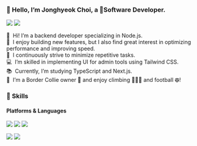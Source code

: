 ### 🤞 Hello, I’m Jonghyeok Choi, a Software Developer.
<p>
  <a href="mailto:jonghyeok.c.swe@gmail.com" target="_blank"><img src="https://img.shields.io/badge/whdgurtpqms@gmail.com-EA4335?style=flat-square&logo=Gmail&logoColor=white"/></a>
</a>
  <a href="https://linkedin.com/in/jonghyeok-choi" target="_blank"><img src="https://img.shields.io/badge/LinkedIn-0A66C2?style=flat-square&logo=LinkedIn&logoColor=white"/></a>
</p>

<p>
<!--   👋&nbsp; 안녕하세요. 저는 <b>Nodejs 백엔드 개발자</b>입니다. <br/>
  🥸&nbsp; 기능 구현의 재미도 크지만, 성능 강화와 속도 개선에 관한 작업도 매우 흥미롭게 진행하고 있습니다. <br/>
  🔄&nbsp; 저는 반복되는 작업을 최소화하기 위해 지속적으로 노력하고 있습니다. <br/>
  💻&nbsp; TailwindCss를 활용하여 관리자 도구의 UI를 구현하는 데 필요한 능력을 갖추고 있습니다. <br/>
  📚&nbsp; Typescript, NextJS 스킬을 공부하고있어요. <br/>
  🌱&nbsp; 보더콜리 견주 🐶, 클라이밍 🧗🏼‍♀️, 풋살 ⚽︎ 좋아합니다!<br/> -->

  👋&nbsp;  Hi! I’m a backend developer specializing in Node.js. <br/>
  🥸&nbsp;  I enjoy building new features, but I also find great interest in optimizing performance and improving speed. <br/>
  🔄&nbsp;  I continuously strive to minimize repetitive tasks. <br/>
  💻&nbsp;  I’m skilled in implementing UI for admin tools using Tailwind CSS. <br/>
  📚&nbsp;  Currently, I’m studying TypeScript and Next.js. <br/>
  🌱&nbsp;  I’m a Border Collie owner 🐶 and enjoy climbing 🧗🏼‍♀️ and football ⚽︎! <br/>
</p>


### 💪 Skills
#### Platforms & Languages
<p>
  <img src="https://img.shields.io/badge/Node.js-brightgreen?logo=node.js&logoColor=white"/>
  <img src="https://img.shields.io/badge/GraphQL-E10098?logo=graphql&logoColor=white"/>
  <img src="https://img.shields.io/badge/PostgreSQL-316192?logo=postgresql&logoColor=white"/>
</p>
<p>
  <img src="https://img.shields.io/badge/JavaScript-yellow?logo=javascript&logoColor=white"/>
  <img src="https://img.shields.io/badge/TypeScript-3178C6?style=flat-square&logo=TypeScript&logoColor=white"/>
</p>
<!--
**BaskBoomy/BaskBoomy** is a ✨ _special_ ✨ repository because its `README.md` (this file) appears on your GitHub profile.

Here are some ideas to get you started:

- 🔭 I’m currently working on ...
- 🌱 I’m currently learning ...
- 👯 I’m looking to collaborate on ...
- 🤔 I’m looking for help with ...
- 💬 Ask me about ...
- 📫 How to reach me: ...
- 😄 Pronouns: ...
- ⚡ Fun fact: ...
-->
